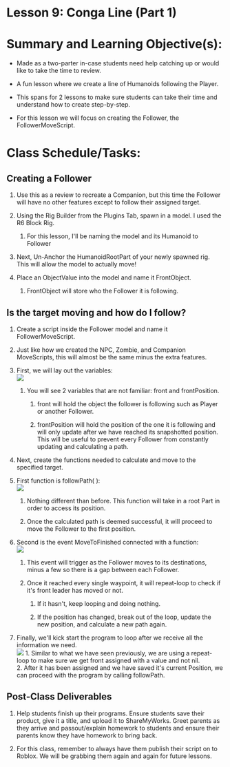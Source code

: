 

# Lesson 9: Conga Line (Part 1)

  

  

# Summary and Learning Objective(s):

-   Made as a two-parter in-case students need help catching up or would like to take the time to review.
    
-   A fun lesson where we create a line of Humanoids following the Player.
    
-   This spans for 2 lessons to make sure students can take their time and understand how to create step-by-step.
    
-   For this lesson we will focus on creating the Follower, the FollowerMoveScript.  
      
      
    

# Class Schedule/Tasks:

## Creating a Follower

1.  Use this as a review to recreate a Companion, but this time the Follower will have no other features except to follow their assigned target.
    
2.  Using the Rig Builder from the Plugins Tab, spawn in a model. I used the R6 Block Rig.
    
    1.  For this lesson, I'll be naming the model and its Humanoid to Follower
    

4.  Next, Un-Anchor the HumanoidRootPart of your newly spawned rig. This will allow the model to actually move!
    
5.  Place an ObjectValue into the model and name it FrontObject.
    
    1.  FrontObject will store who the Follower it is following.
    

## Is the target moving and how do I follow?

1.  Create a script inside the Follower model and name it FollowerMoveScript.
    
2.  Just like how we created the NPC, Zombie, and Companion MoveScripts, this will almost be the same minus the extra features.
    
3.  First, we will lay out the variables:  
    ![](https://storage.googleapis.com/cm-image-repository.appspot.com/roblox_3/Deprecated%20Lessons/Lesson%20Plan%2009/b32d16fc-f7df-40e6-80c2-d3b5e9b180e6.png)
    
    1.  You will see 2 variables that are not familiar: front and frontPosition.
        
        1.  front will hold the object the follower is following such as Player or another Follower.
            
        2.  frontPosition will hold the position of the one it is following and will only update after we have reached its snapshotted position. This will be useful to prevent every Follower from constantly updating and calculating a path.
            

5.  Next, create the functions needed to calculate and move to the specified target.
    
6.  First function is followPath( ):  
    ![](https://storage.googleapis.com/cm-image-repository.appspot.com/roblox_3/Deprecated%20Lessons/Lesson%20Plan%2009/91700021-d5b7-4a17-bc14-428aa539d198.png)
    
    1.  Nothing different than before. This function will take in a root Part in order to access its position.
        
    2.  Once the calculated path is deemed successful, it will proceed to move the Follower to the first position.
    

8.  Second is the event MoveToFinished connected with a function:  
    ![](https://storage.googleapis.com/cm-image-repository.appspot.com/roblox_3/Deprecated%20Lessons/Lesson%20Plan%2009/3edcaba5-2bf8-4bbf-b7a1-cf374b40b030.png)
        
    1.  This event will trigger as the Follower moves to its destinations, minus a few so there is a gap between each Follower.
        
    2.  Once it reached every single waypoint, it will repeat-loop to check if it's front leader has moved or not.
        
        1.  If it hasn't, keep looping and doing nothing.
            
        2.  If the position has changed, break out of the loop, update the new position, and calculate a new path again.
    

10.  Finally, we'll kick start the program to loop after we receive all the information we need.  
    ![](https://storage.googleapis.com/cm-image-repository.appspot.com/roblox_3/Deprecated%20Lessons/Lesson%20Plan%2009/d51fc356-ae26-4b3c-b4fe-451a01c63fa4.png)
    1.  Similar to what we have seen previously, we are using a repeat-loop to make sure we get front assigned with a value and not nil.     
    2.  After it has been assigned and we have saved it's current Position, we can proceed with the program by calling followPath.
        

## Post-Class Deliverables

1.  Help students finish up their programs. Ensure students save their product, give it a title, and upload it to ShareMyWorks. Greet parents as they arrive and passout/explain homework to students and ensure their parents know they have homework to bring back.
    
2.  For this class, remember to always have them publish their script on to Roblox. We will be grabbing them again and again for future lessons.
